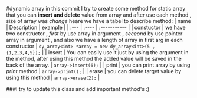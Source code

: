 #dynamic array
in this commit I try to create some method for static array that you can **insert and delete** value from array and after use each method , size of array was *change*
heare we have a tabel to describe method:
| name | Description | example |
| :---        |    :----   |    :-----------    |
| constuctor | we have two constructor , *first* by use array in argument , *seceond* by use pointer array in argument , and also we have a length of array in first arg in each constructor | `dy_array<int> *array = new dy_array<int>(5 , {1,2,3,4,5});` |
| insert | You can easily use it just by using the argument in the method, after using this method the added value will be saved in the back of the array. | `array->insert(6);` |
| print | you can print array by using *print* method | `array->print();` |
| erase | you can delete target value by using this method | `array->erase(2);` |

###I try to update this class and add important method's :)
